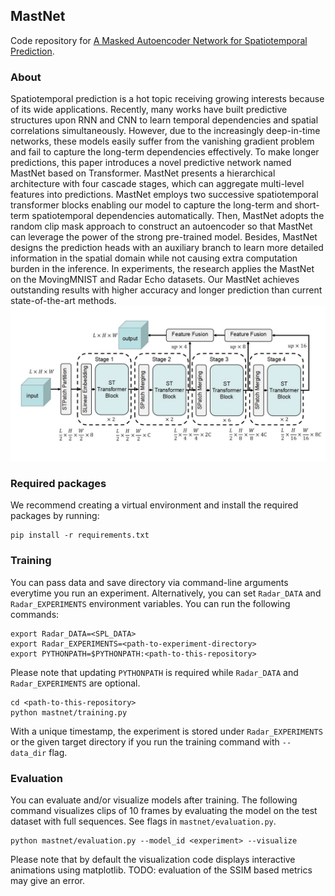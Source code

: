 ## MastNet 
Code repository for [A Masked Autoencoder Network for Spatiotemporal Prediction](www.baidu.com).
### About
Spatiotemporal prediction is a hot topic receiving growing interests because of its wide applications. Recently, many works have built predictive structures upon RNN and CNN to learn temporal dependencies and spatial correlations simultaneously. However, due to the increasingly deep-in-time networks, these models easily suffer from the vanishing gradient problem and fail to capture the long-term dependencies effectively. To make longer predictions, this paper introduces a novel predictive network named MastNet based on Transformer. MastNet presents a hierarchical architecture with four cascade stages, which can aggregate multi-level features into predictions. MastNet employs two successive spatiotemporal transformer blocks enabling our model to capture the long-term and short-term spatiotemporal dependencies automatically. Then, MastNet adopts the random clip mask approach to construct an autoencoder so that MastNet can leverage the power of the strong pre-trained model. Besides, MastNet designs the prediction heads with an auxiliary branch to learn more detailed information in the spatial domain while not causing extra computation burden in the inference. In experiments, the research applies the MastNet on the MovingMNIST and Radar Echo datasets. Our MastNet achieves outstanding results with higher accuracy and longer prediction than current state-of-the-art methods.
![image text](https://github.com/elesun2018/MastNet/blob/master/attachments/MastNet-fig_arc.jpg "architecture")

### Required packages
We recommend creating a virtual environment and install the required packages by running:
```
pip install -r requirements.txt
```

### Training
You can pass data and save directory via command-line arguments everytime you run an experiment. Alternatively, you can set `Radar_DATA` and `Radar_EXPERIMENTS` environment variables. You can run the following commands:
```
export Radar_DATA=<SPL_DATA>
export Radar_EXPERIMENTS=<path-to-experiment-directory>
export PYTHONPATH=$PYTHONPATH:<path-to-this-repository>
```
Please note that updating `PYTHONPATH` is required while `Radar_DATA` and `Radar_EXPERIMENTS` are optional.
```
cd <path-to-this-repository>
python mastnet/training.py
```
With a unique timestamp, the experiment is stored under `Radar_EXPERIMENTS` or the given target directory if you run the training command with `--data_dir` flag.

### Evaluation
You can evaluate and/or visualize models after training. The following command visualizes clips of 10 frames by evaluating the model on the test dataset with full sequences.
See flags in `mastnet/evaluation.py`. 
```
python mastnet/evaluation.py --model_id <experiment> --visualize
```
Please note that by default the visualization code displays interactive animations using matplotlib. 
TODO: evaluation of the SSIM based metrics may give an error.  
